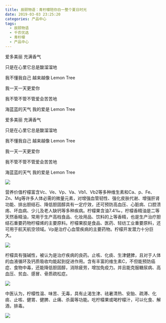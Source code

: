 ```yaml
---
title: 辰颐物语：青柠檬陪你白一整个夏日时光
date: 2019-03-03 23:25:20
categories: 产品中心
tags:
  - 辰颐物语
  - 千农优选
  - 青柠檬
  - 产品中心
---
```


爱多美丽 充满香气

只是在心里它总是酸溜溜地

我不懂我自己 越来越像 Lemon Tree

我一天一天更爱你

我不管不管不管爱会苦苦地

海蓝蓝的天气 我的爱是 Lemon Tree


<!-- more -->

爱多美丽 充满香气

只是在心里它总是酸溜溜地

我不懂我自己 越来越像 Lemon Tree

我一天一天更爱你

我不管不管不管爱会苦苦地

海蓝蓝的天气 我的爱是 Lemon Tree

![](//upload-images.jianshu.io/upload_images/15717308-e64b473e58801ef3?imageMogr2/auto-orient/strip%7CimageView2/2/w/335/format/webp)

营养价值柠檬富含Vc、Ve、Vp、Va、Vb1、Vb2等多种维生素和Ca、p、Fe、Zn、Mg等许多人体必需的微量元素，对增强血管韧性、强化皮肤代谢、增强肝肾功能、排出胆结石、降低胆固醇具有一定疗效，还可预防高血压、心脏病、口腔溃疡、坏血病、少儿及老人缺钙等多种疾病。柠檬果含油7.4‰，柠檬香精油是二等天然香精油，常用于生产高档食品、化妆用品、饮料的上等香精，也是生产治疗胆结石重要药物柠檬烯的主要原料。柠檬果胶是食品、医药、轻纺工业重要原料，还可用于航天航空领域。Vp是治疗心血管疾病的主要药物。柠檬开发潜力十分巨大。

![](//upload-images.jianshu.io/upload_images/15717308-003a7a39734239c0?imageMogr2/auto-orient/strip%7CimageView2/2/w/348/format/webp)

柠檬具有强碱性，被认为是治疗疾病的良药。止咳、化痰、生津健脾，且对于人体的血液循环及钙质吸收均能起到促进作用。含有丰富的维生素C，不但能预防癌症、食物中毒，还能降低胆固醇，消除疲劳，增加免疫力。并且能克服糖尿病、高血压、贫血、感冒、骨质疏松症。

![](//upload-images.jianshu.io/upload_images/15717308-4cb0e23c4c14efe3?imageMogr2/auto-orient/strip%7CimageView2/2/w/252/format/webp)

中医认为，柠檬性温、味苦、无毒，具有止渴生津、祛暑清热、安胎、疏滞、化痰、止咳、健胃、健脾、止痛、杀菌等功能。吃柠檬果或喝柠檬汁，可以化食、解酒，排毒。

![](//upload-images.jianshu.io/upload_images/15717308-99d7516b827e7c51?imageMogr2/auto-orient/strip%7CimageView2/2/w/304/format/webp)

